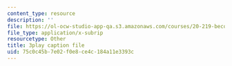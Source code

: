 ```yaml
---
content_type: resource
description: ''
file: https://ol-ocw-studio-app-qa.s3.amazonaws.com/courses/20-219-becoming-the-next-bill-nye-writing-and-hosting-the-educational-show-january-iap-2015/75c0c45b7e02f0e8ce4c184a11e3393c_RAYbryTHOMA.srt
file_type: application/x-subrip
resourcetype: Other
title: 3play caption file
uid: 75c0c45b-7e02-f0e8-ce4c-184a11e3393c
---
```


